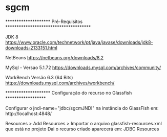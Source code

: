# sgcm
******************** Pré-Requisitos **************************************

JDK 8
https://www.oracle.com/technetwork/pt/java/javase/downloads/jdk8-downloads-2133151.html

NetBeans
https://netbeans.org/downloads/8.2

MySql - Versao 5.1.72
https://downloads.mysql.com/archives/community/

WorkBench Versão 6.3 (64 Bits)
https://downloads.mysql.com/archives/workbench/

******************** Configuração do recurso no Glassfish ******************

Configurar o jndi-name="jdbc/sgcmJNDI" na instância do GlassFish em:
http://localhost:4848/

Resources > Add Resources > Importar o arquivo glassfish-resources.xml que está no projeto
Dai o recurso criado aparecerá em: JDBC Resources
